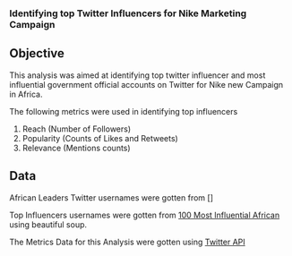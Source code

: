 ### Identifying top Twitter Influencers for Nike Marketing Campaign

## Objective

This analysis was aimed at identifying top twitter influencer and most influential government official accounts on Twitter for Nike new Campaign in Africa.

The following metrics were used in identifying top influencers

1. Reach (Number of Followers) 
2. Popularity (Counts of Likes and Retweets)
3. Relevance (Mentions counts)

## Data

African Leaders Twitter usernames were gotten from []

Top Influencers usernames were gotten from [100 Most Influential African](https://africafreak.com/100-most-influential-twitter-users-in-africa) using beautiful soup.

The Metrics Data for this Analysis were gotten using [Twitter API](https://developer.twitter.com)  

